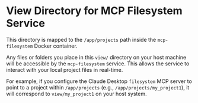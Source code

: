 # View Directory for MCP Filesystem Service

This directory is mapped to the `/app/projects` path inside the `mcp-filesystem` Docker container.

Any files or folders you place in this `view/` directory on your host machine will be accessible by the `mcp-filesystem` service. This allows the service to interact with your local project files in real-time.

For example, if you configure the Claude Desktop `filesystem` MCP server to point to a project within `/app/projects` (e.g., `/app/projects/my_project1`), it will correspond to `view/my_project1` on your host system.
